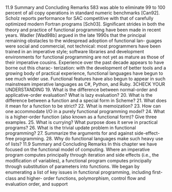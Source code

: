 11.9 Summary and Concluding Remarks
583
was able to eliminate 99 to 100 percent of all copy operations in standard numeric
benchmarks [Can92]. Scholz reports performance for SAC competitive with that
of carefully optimized modern Fortran programs [Sch03].
Signiﬁcant strides in both the theory and practice of functional programming
have been made in recent years. Wadler [Wad98b] argued in the late 1990s that
the principal remaining obstacles to the widespread adoption of functional lan-
guages were social and commercial, not technical: most programmers have been
trained in an imperative style; software libraries and development environments
for functional programming are not yet as mature as those of their imperative
cousins. Experience over the past decade appears to have borne out this charac-
terization: with the development of better tools and a growing body of practical
experience, functional languages have begun to see much wider use. Functional
features have also begun to appear in such mainstream imperative languages as
C#, Python, and Ruby.
3CHECK YOUR UNDERSTANDING
19. What is the difference between normal-order and applicative-order evaluation?
What is lazy evaluation?
20. What is the difference between a function and a special form in Scheme?
21. What does it mean for a function to be strict?
22. What is memoization?
23. How can one accommodate I/O in a purely functional programming model?
24. What is a higher-order function (also known as a functional form)? Give three
examples.
25. What is currying? What purpose does it serve in practical programs?
26. What is the trivial update problem in functional programming?
27. Summarize the arguments for and against side-effect-free programming.
28. Why do functional languages make such heavy use of lists?
11.9
Summary and Concluding Remarks
In this chapter we have focused on the functional model of computing. Where
an imperative program computes principally through iteration and side effects
(i.e., the modiﬁcation of variables), a functional program computes principally
through substitution of parameters into functions. We began by enumerating
a list of key issues in functional programming, including ﬁrst-class and higher-
order functions, polymorphism, control ﬂow and evaluation order, and support
